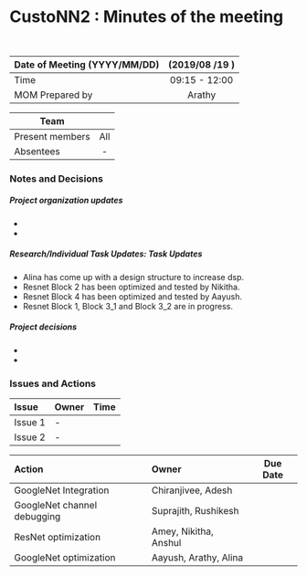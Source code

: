 # CustoNN2 : Minutes of the meeting
<br/>

| Date of Meeting (YYYY/MM/DD)  | (2019/08 /19 )  |  
|:--- | :---: |  
| Time  |  09:15 - 12:00 |  
| MOM Prepared by  | Arathy |  

| Team | |
| --- | :---: |
| Present members | All | 
| Absentees | - |

### Notes and Decisions 
##### Project organization updates
-  
- 
##### Research/Individual Task Updates: Task Updates
-  Alina has come up with a design structure to increase dsp.
-  Resnet Block 2 has been optimized and tested by Nikitha.
-  Resnet Block 4 has been optimized and tested by Aayush.
-  Resnet Block 1, Block 3_1 and Block 3_2 are in progress.

##### Project decisions
-
-

### Issues and Actions
| Issue | Owner | Time |
|:--- | :--- | :---: |
| Issue 1| - |
| Issue 2 | - |

|Action| Owner|Due Date|
|:--- | :--- | :---: |
| GoogleNet Integration | Chiranjivee, Adesh |
| GoogleNet channel debugging | Suprajith, Rushikesh |
| ResNet optimization | Amey, Nikitha, Anshul |
| GoogleNet optimization | Aayush, Arathy, Alina |
